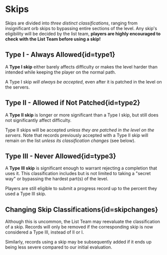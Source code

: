 <div class='panel fade js-scroll-anim' data-anim='fade'>

# Skips

Skips are divided into *three distinct classifications*, ranging from insignificant orb skips to bypassing entire sections of the level. Any skip's eligibility will be decided by the list team, **players are highly encouraged to check with the List Team before using a skip!**

## Type I - Always Allowed{id=type1}

A **Type I skip** either barely affects difficulty or makes the level harder than intended while keeping the player on the normal path.

A Type I skip *will always be accepted*, even after it is patched in the level on the servers.

## Type II - Allowed if Not Patched{id=type2}

A **Type II skip** is longer or more significant than a Type I skip, but still does not significantly affect difficulty.

Type II skips will be accepted *unless they are patched in the level on the servers*. Note that records previously accepted with a Type II skip will remain on the list *unless its classification changes* (see below).

## Type III - Never Allowed{id=type3}

A **Type III skip** is significant enough to warrant rejecting a completion that uses it. This classification includes but is not limited to taking a "secret way" or bypassing the hardest part(s) of the level.

Players are still eligible to submit a progress record up to the percent they used a Type III skip.

## Changing Skip Classifications{id=skipchanges}

Although this is uncommon, the List Team may reevaluate the classification of a skip. Records will only be removed if the corresponding skip is now considered a Type III, instead of II or I. 

Similarly, records using a skip may be subsequently added if it ends up being less severe compared to our initial evaluation.

</div>
